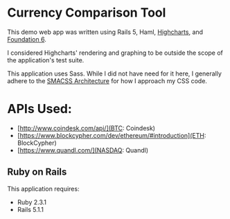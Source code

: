 Currency Comparison Tool
================

This demo web app was written using Rails 5, Haml, [Highcharts](http://www.highcharts.com/), and [Foundation 6](http://foundation.zurb.com/index.html).

I considered Highcharts' rendering and graphing to be outside the scope of the application's test suite.

This application uses Sass. While I did not have need for it here, I generally adhere to the [SMACSS Architecture](https://smacss.com/) for how I approach my CSS code.

APIs Used:
==========

* [http://www.coindesk.com/api/](BTC: Coindesk)
* [https://www.blockcypher.com/dev/ethereum/#introduction](ETH: BlockCypher)
* [https://www.quandl.com/](NASDAQ: Quandl)

Ruby on Rails
-------------

This application requires:

- Ruby 2.3.1
- Rails 5.1.1
